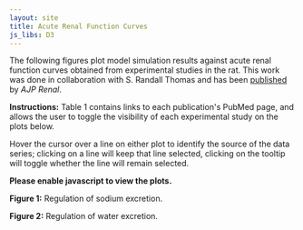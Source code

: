 ```yaml
---
layout: site
title: Acute Renal Function Curves
js_libs: D3
---
```


<div class="charts morsel">
  <p>The following figures plot model simulation results against
    acute renal function curves obtained from experimental studies
    in the rat.
    This work was done in collaboration with S.&nbsp;Randall Thomas and
    has been
    <a href="http://dx.doi.org/10.1152/ajprenal.00089.2013">published</a> by
    <em>AJP Renal</em>.

  <p class="showjs"><strong>Instructions:</strong>
    Table 1 contains links to
    each publication's PubMed page, and allows the user to toggle the
    visibility of each experimental study on the plots below.</p>
  <p class="showjs">Hover the cursor over a line on either plot to
    identify the source of the data series; clicking on a line will keep
    that line selected, clicking on the tooltip will toggle whether the
    line will remain selected.</p>
  <p class="hidejs"><strong>Please enable javascript to view the
      plots.</strong></p>

  <span id="jna" class="chart"></span>
  <p class="caption">
    <strong>Figure 1:</strong> Regulation of sodium excretion.
  </p>

  <span id="jv" class="chart morsel"></span>
  <p class="caption">
    <strong>Figure 2:</strong> Regulation of water excretion.
  </p>
</div>

<!-- Generate the plots. -->
<script type="text/javascript" src="./plot.js" charset="utf-8"></script>
